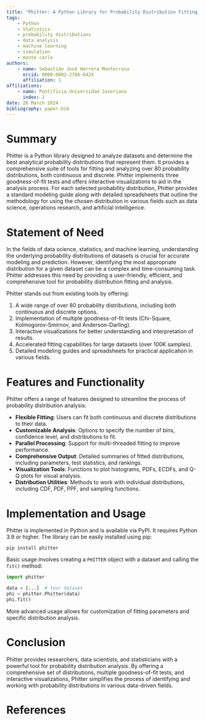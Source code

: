 ```yaml
---
title: "Phitter: A Python Library for Probability Distribution Fitting and Analysis"
tags:
    - Python
    - Statistics
    - probability distributions
    - data analysis
    - machine learning
    - simulation
    - monte carlo
authors:
    - name: Sebastián José Herrera Monterrosa
      orcid: 0009-0002-2766-642X
      affiliation: 1
affiliations:
    - name: Pontificia Universidad Javeriana
      index: 1
date: 26 March 2024
bibliography: paper.bib
---
```


# Summary

Phitter is a Python library designed to analyze datasets and determine the best analytical probability distributions that represent them. It provides a comprehensive suite of tools for fitting and analyzing over 80 probability distributions, both continuous and discrete. Phitter implements three goodness-of-fit tests and offers interactive visualizations to aid in the analysis process. For each selected probability distribution, Phitter provides a standard modeling guide along with detailed spreadsheets that outline the methodology for using the chosen distribution in various fields such as data science, operations research, and artificial intelligence.

# Statement of Need

In the fields of data science, statistics, and machine learning, understanding the underlying probability distributions of datasets is crucial for accurate modeling and prediction. However, identifying the most appropriate distribution for a given dataset can be a complex and time-consuming task. Phitter addresses this need by providing a user-friendly, efficient, and comprehensive tool for probability distribution fitting and analysis.

Phitter stands out from existing tools by offering:

1. A wide range of over 80 probability distributions, including both continuous and discrete options.
2. Implementation of multiple goodness-of-fit tests (Chi-Square, Kolmogorov-Smirnov, and Anderson-Darling).
3. Interactive visualizations for better understanding and interpretation of results.
4. Accelerated fitting capabilities for large datasets (over 100K samples).
5. Detailed modeling guides and spreadsheets for practical application in various fields.

# Features and Functionality

Phitter offers a range of features designed to streamline the process of probability distribution analysis:

-   **Flexible Fitting**: Users can fit both continuous and discrete distributions to their data.
-   **Customizable Analysis**: Options to specify the number of bins, confidence level, and distributions to fit.
-   **Parallel Processing**: Support for multi-threaded fitting to improve performance.
-   **Comprehensive Output**: Detailed summaries of fitted distributions, including parameters, test statistics, and rankings.
-   **Visualization Tools**: Functions to plot histograms, PDFs, ECDFs, and Q-Q plots for visual analysis.
-   **Distribution Utilities**: Methods to work with individual distributions, including CDF, PDF, PPF, and sampling functions.

# Implementation and Usage

Phitter is implemented in Python and is available via PyPI. It requires Python 3.9 or higher. The library can be easily installed using pip:

```
pip install phitter
```

Basic usage involves creating a `PHITTER` object with a dataset and calling the `fit()` method:

```python
import phitter

data = [...]  # Your dataset
phi = phitter.Phitter(data)
phi.fit()
```

More advanced usage allows for customization of fitting parameters and specific distribution analysis.

# Conclusion

Phitter provides researchers, data scientists, and statisticians with a powerful tool for probability distribution analysis. By offering a comprehensive set of distributions, multiple goodness-of-fit tests, and interactive visualizations, Phitter simplifies the process of identifying and working with probability distributions in various data-driven fields.

# References
